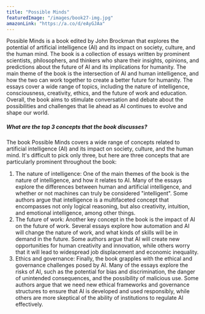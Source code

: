 ```yaml
---
title: "Possible Minds"
featuredImage: "/images/book27-img.jpg"
amazonLink: "https://a.co/d/eAyGJAa"
---
```


<!-- Main Theme Details -->

Possible Minds is a book edited by John Brockman that explores the
potential of artificial intelligence (AI) and its impact on society,
culture, and the human mind. The book is a collection of essays
written by prominent scientists, philosophers, and thinkers who
share their insights, opinions, and predictions about the future of
AI and its implications for humanity. The main theme of the book is
the intersection of AI and human intelligence, and how the two can
work together to create a better future for humanity. The essays
cover a wide range of topics, including the nature of intelligence,
consciousness, creativity, ethics, and the future of work and
education. Overall, the book aims to stimulate conversation and
debate about the possibilities and challenges that lie ahead as AI
continues to evolve and shape our world.

##### What are the top 3 concepts that the book discusses?

The book Possible Minds covers a wide range of concepts related to
artificial intelligence (AI) and its impact on society, culture, and
the human mind. It's difficult to pick only three, but here are
three concepts that are particularly prominent throughout the book:

1. The nature of intelligence: One of the main themes of the book is
   the nature of intelligence, and how it relates to AI. Many of the
   essays explore the differences between human and artificial
   intelligence, and whether or not machines can truly be considered
   "intelligent". Some authors argue that intelligence is a
   multifaceted concept that encompasses not only logical reasoning,
   but also creativity, intuition, and emotional intelligence, among
   other things.
1. The future of work: Another key concept in the book is the impact
   of AI on the future of work. Several essays explore how automation
   and AI will change the nature of work, and what kinds of skills
   will be in demand in the future. Some authors argue that AI will
   create new opportunities for human creativity and innovation,
   while others worry that it will lead to widespread job
   displacement and economic inequality.
1. Ethics and governance: Finally, the book grapples with the ethical
   and governance challenges posed by AI. Many of the essays explore
   the risks of AI, such as the potential for bias and
   discrimination, the danger of unintended consequences, and the
   possibility of malicious use. Some authors argue that we need new
   ethical frameworks and governance structures to ensure that AI is
   developed and used responsibly, while others are more skeptical of
   the ability of institutions to regulate AI effectively.
